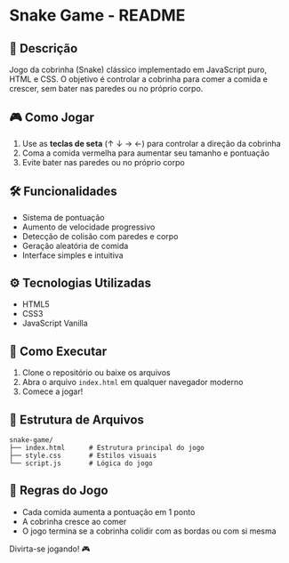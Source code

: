 
# Snake Game - README

## 📝 Descrição
Jogo da cobrinha (Snake) clássico implementado em JavaScript puro, HTML e CSS. O objetivo é controlar a cobrinha para comer a comida e crescer, sem bater nas paredes ou no próprio corpo.

## 🎮 Como Jogar
1. Use as **teclas de seta** (↑ ↓ → ←) para controlar a direção da cobrinha
2. Coma a comida vermelha para aumentar seu tamanho e pontuação
3. Evite bater nas paredes ou no próprio corpo

## 🛠️ Funcionalidades
- Sistema de pontuação
- Aumento de velocidade progressivo
- Detecção de colisão com paredes e corpo
- Geração aleatória de comida
- Interface simples e intuitiva

## ⚙️ Tecnologias Utilizadas
- HTML5
- CSS3
- JavaScript Vanilla

## 🚀 Como Executar
1. Clone o repositório ou baixe os arquivos
2. Abra o arquivo `index.html` em qualquer navegador moderno
3. Comece a jogar!

## 📂 Estrutura de Arquivos
```
snake-game/
├── index.html      # Estrutura principal do jogo
├── style.css       # Estilos visuais
└── script.js       # Lógica do jogo
```

## 📜 Regras do Jogo
- Cada comida aumenta a pontuação em 1 ponto
- A cobrinha cresce ao comer
- O jogo termina se a cobrinha colidir com as bordas ou com si mesma

Divirta-se jogando! 🎮
